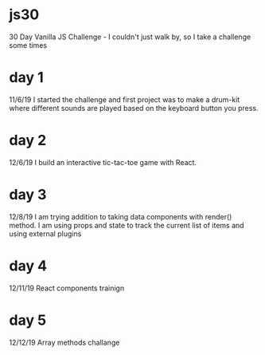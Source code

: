 # js30
30 Day Vanilla JS Challenge - I couldn't just walk by, so I take a challenge some times
# day 1
11/6/19 I started the challenge and first project was to make a drum-kit where different sounds are played based on the keyboard button you press.
# day 2
12/6/19 I build an interactive tic-tac-toe game with React.
# day 3
12/8/19 I am trying addition to taking data components with render() method. I am using props and state to track the current list of items and using external plugins
# day 4
12/11/19 React components trainign
# day 5
12/12/19 Array methods challange